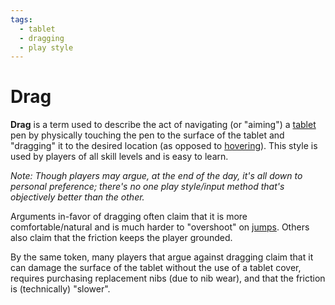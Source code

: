 ```yaml
---
tags:
  - tablet
  - dragging
  - play style
---
```


<!-- This article is a stub -->

# Drag

**Drag** is a term used to describe the act of navigating (or "aiming") a [tablet](/wiki/Glossary#tablet) pen by physically touching the pen to the surface of the tablet and "dragging" it to the desired location (as opposed to [hovering](/wiki/Play_Styles/Hover)). This style is used by players of all skill levels and is easy to learn.

*Note: Though players may argue, at the end of the day, it's all down to personal preference; there's no one play style/input method that's objectively better than the other.*

Arguments in-favor of dragging often claim that it is more comfortable/natural and is much harder to "overshoot" on [jumps](/wiki/Beatmaps/Pattern/Jump). Others also claim that the friction keeps the player grounded.

By the same token, many players that argue against dragging claim that it can damage the surface of the tablet without the use of a tablet cover, requires purchasing replacement nibs (due to nib wear), and that the friction is (technically) "slower".


